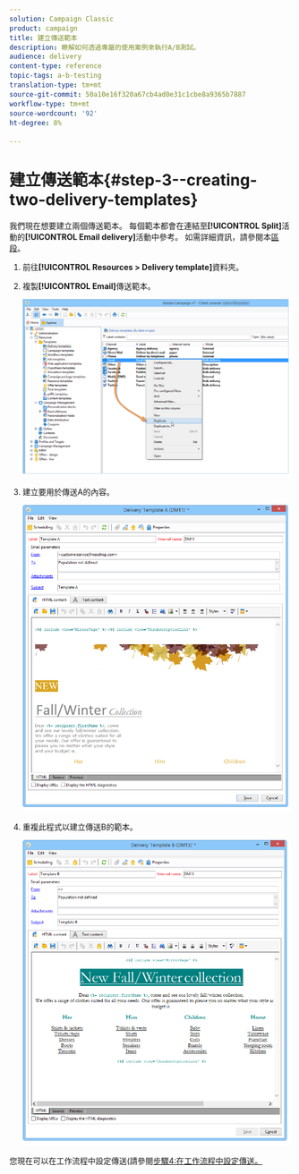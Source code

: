```yaml
---
solution: Campaign Classic
product: campaign
title: 建立傳送範本
description: 瞭解如何透過專屬的使用案例來執行A/B測試。
audience: delivery
content-type: reference
topic-tags: a-b-testing
translation-type: tm+mt
source-git-commit: 50a10e16f320a67cb4ad0e31c1cbe8a9365b7887
workflow-type: tm+mt
source-wordcount: '92'
ht-degree: 8%

---
```



# 建立傳送範本{#step-3--creating-two-delivery-templates}

我們現在想要建立兩個傳送範本。 每個範本都會在連結至&#x200B;**[!UICONTROL Split]**&#x200B;活動的&#x200B;**[!UICONTROL Email delivery]**&#x200B;活動中參考。 如需詳細資訊，請參閱本[區段](../../delivery/using/about-templates.md)。

1. 前往&#x200B;**[!UICONTROL Resources > Delivery template]**&#x200B;資料夾。
1. 複製&#x200B;**[!UICONTROL Email]**&#x200B;傳送範本。

   ![](assets/use_case_abtesting_deliverymodel_001.png)

1. 建立要用於傳送A的內容。

   ![](assets/use_case_abtesting_deliverymodel_002.png)

1. 重複此程式以建立傳送B的範本。

   ![](assets/use_case_abtesting_deliverymodel_003.png)

您現在可以在工作流程中設定傳送(請參閱[步驟4:在工作流程中設定傳送。](../../delivery/using/a-b-testing-uc-configuring-deliveries.md)
